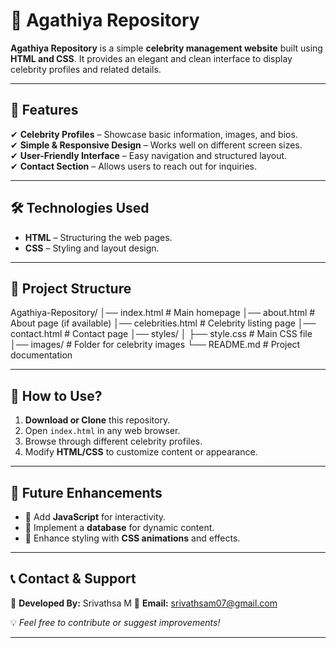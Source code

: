 # 🌟 Agathiya Repository

**Agathiya Repository** is a simple **celebrity management website** built using **HTML and CSS**. It provides an elegant and clean interface to display celebrity profiles and related details.

---

## 📌 Features

✔ **Celebrity Profiles** – Showcase basic information, images, and bios.  
✔ **Simple & Responsive Design** – Works well on different screen sizes.  
✔ **User-Friendly Interface** – Easy navigation and structured layout.  
✔ **Contact Section** – Allows users to reach out for inquiries.  

---

## 🛠️ Technologies Used

- **HTML** – Structuring the web pages.  
- **CSS** – Styling and layout design.  

---

## 📂 Project Structure
Agathiya-Repository/ │── index.html # Main homepage │── about.html # About page (if available) │── celebrities.html # Celebrity listing page │── contact.html # Contact page │── styles/ │ ├── style.css # Main CSS file │── images/ # Folder for celebrity images └── README.md # Project documentation



---

## 🚀 How to Use?

1. **Download or Clone** this repository.  
2. Open `index.html` in any web browser.  
3. Browse through different celebrity profiles.  
4. Modify **HTML/CSS** to customize content or appearance.  

---

## 🎯 Future Enhancements

- 🔹 Add **JavaScript** for interactivity.  
- 🔹 Implement a **database** for dynamic content.  
- 🔹 Enhance styling with **CSS animations** and effects.  

---

## 📞 Contact & Support

📍 **Developed By:** Srivathsa M 
📧 **Email:** srivathsam07@gmail.com 


💡 *Feel free to contribute or suggest improvements!*  

---

